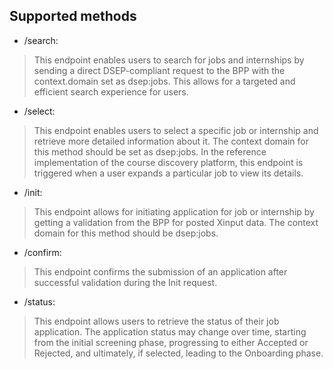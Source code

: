 ## Supported methods 

- /search: 
> This endpoint enables users to search for jobs and internships by sending a direct DSEP-compliant request to the BPP with the context.domain set as dsep:jobs. This allows for a targeted and efficient search experience for users.
- /select: 
> This endpoint enables users to select a specific job or internship and retrieve more detailed information about it. The context domain for this method should be set as dsep:jobs. In the reference implementation of the course discovery platform, this endpoint is triggered when a user expands a particular job to view its details.
- /init: 
> This endpoint allows for initiating application for job or internship by getting a validation from the BPP for posted Xinput data. The context domain for this method should be dsep:jobs.
- /confirm: 
> This endpoint confirms the submission of an application after successful validation during the Init request.
- /status:
> This endpoint allows users to retrieve the status of their job application. The application status may change over time, starting from the initial screening phase, progressing to either Accepted or Rejected, and ultimately, if selected, leading to the Onboarding phase. 
